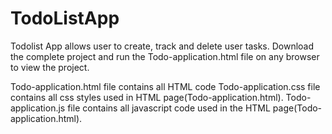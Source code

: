 # TodoListApp
Todolist App allows user to create, track and delete user tasks.
Download the complete project and run the Todo-application.html file on any browser to view the project.

Todo-application.html file contains all HTML code
Todo-application.css file contains all css styles used in HTML page(Todo-application.html).
Todo-application.js file contains all javascript code used in the HTML page(Todo-application.html).
